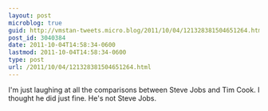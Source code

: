 ```yaml
---
layout: post
microblog: true
guid: http://vmstan-tweets.micro.blog/2011/10/04/121328381504651264.html
post_id: 3040384
date: 2011-10-04T14:58:34-0600
lastmod: 2011-10-04T14:58:34-0600
type: post
url: /2011/10/04/121328381504651264.html
---
```

I'm just laughing at all the comparisons between Steve Jobs and Tim Cook. I thought he did just fine. He's not Steve Jobs.
